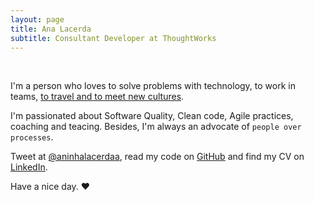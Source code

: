 ```yaml
---
layout: page
title: Ana Lacerda
subtitle: Consultant Developer at ThoughtWorks
---
```

<br>

I'm a person who loves to solve problems with technology, to work in teams, [to travel and to meet new cultures](/visited-countries). 

I'm passionated about Software Quality, Clean code, Agile practices, coaching and teacing. Besides, I'm always an advocate of `people over processes`.

Tweet at [@aninhalacerdaa](http://twitter.com/aninhalacerdaa), read my code on [GitHub](http://github.com/aninhalacerda) and find my CV on [LinkedIn](https://www.linkedin.com/in/anasiqueira).

Have a nice day. ♥
